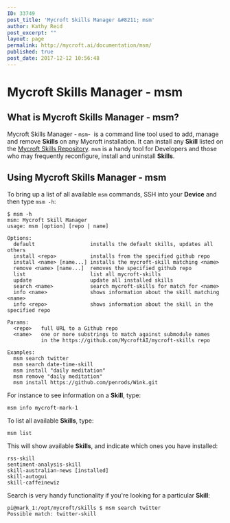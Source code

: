 ```yaml
---
ID: 33749
post_title: 'Mycroft Skills Manager &#8211; msm'
author: Kathy Reid
post_excerpt: ""
layout: page
permalink: http://mycroft.ai/documentation/msm/
published: true
post_date: 2017-12-12 10:56:48
---
```

# Mycroft Skills Manager - msm

## What is Mycroft Skills Manager - msm? 

Mycroft Skills Manager - `msm`-  is a command line tool used to add, manage and remove **Skills** on any Mycroft installation. It can install any **Skill** listed on the [Mycroft Skills Repository](https://github.com/MycroftAI/mycroft-skills). `msm` is a handy tool for Developers and those who may frequently reconfigure, install and uninstall **Skills**. 

## Using Mycroft Skills Manager - msm

To bring up a list of all available `msm` commands, SSH into your **Device** and then type `msm -h`: 

```
$ msm -h
msm: Mycroft Skill Manager
usage: msm [option] [repo | name]

Options:
  default                  installs the default skills, updates all others
  install <repo>           installs from the specified github repo
  install <name> [name...] installs the mycroft-skill matching <name>
  remove <name> [name...]  removes the specified github repo
  list                     list all mycroft-skills
  update                   update all installed skills
  search <name>            search mycroft-skills for match for <name>
  info <name>              shows information about the skill matching <name>
  info <repo>              shows information about the skill in the specified repo

Params:
  <repo>   full URL to a Github repo
  <name>   one or more substrings to match against submodule names
           in the https://github.com/MycroftAI/mycroft-skills repo

Examples:
  msm search twitter
  msm search date-time-skill
  msm install "daily meditation"
  msm remove "daily meditation"
  msm install https://github.com/penrods/Wink.git
```


For instance to see information on a **Skill**, type: 

`msm info mycroft-mark-1`


To list all available **Skills**, type: 

`msm list`

This will show available **Skills**, and indicate which ones you have installed: 

```
rss-skill
sentiment-analysis-skill
skill-australian-news [installed]
skill-autogui
skill-caffeinewiz
```


Search is very handy functionality if you're looking for a particular **Skill**: 

```
pi@mark_1:/opt/mycroft/skills $ msm search twitter
Possible match: twitter-skill
```